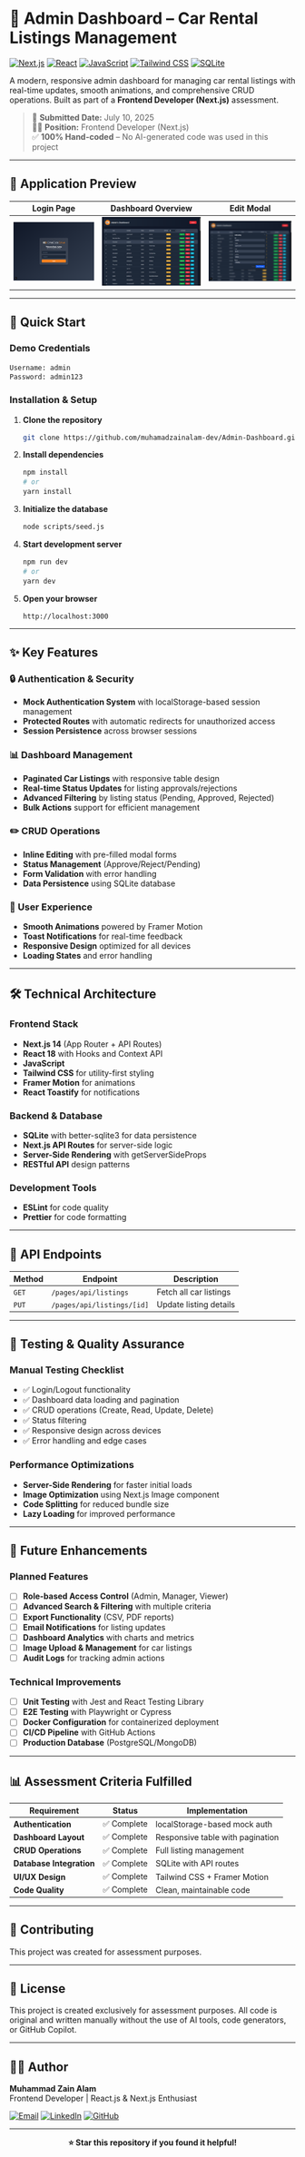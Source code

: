 # 🚗 Admin Dashboard – Car Rental Listings Management

[![Next.js](https://img.shields.io/badge/Next.js-14-black?style=for-the-badge&logo=next.js)](https://nextjs.org/)
[![React](https://img.shields.io/badge/React-18-blue?style=for-the-badge&logo=react)](https://reactjs.org/)
[![JavaScript](https://img.shields.io/badge/JavaScript-ES6-F7DF1E?style=for-the-badge&logo=javascript&logoColor=black)](https://developer.mozilla.org/en-US/docs/Web/JavaScript)
[![Tailwind CSS](https://img.shields.io/badge/Tailwind_CSS-3-38B2AC?style=for-the-badge&logo=tailwind-css)](https://tailwindcss.com/)
[![SQLite](https://img.shields.io/badge/SQLite-3-003B57?style=for-the-badge&logo=sqlite)](https://sqlite.org/)

A modern, responsive admin dashboard for managing car rental listings with real-time updates, smooth animations, and comprehensive CRUD operations. Built as part of a **Frontend Developer (Next.js)** assessment.

> 📅 **Submitted Date:** July 10, 2025  
> 🧑‍💻 **Position:** Frontend Developer (Next.js)  
> ✅ **100% Hand-coded** – No AI-generated code was used in this project

---

## 📸 Application Preview

| Login Page | Dashboard Overview | Edit Modal |
|------------|-------------------|------------|
| ![Login](public/login.png) | ![Dashboard](public/dashboard.png) | ![Edit Modal](public/edit-modal.png) |

---

## 🔐 Quick Start

### Demo Credentials
```
Username: admin
Password: admin123
```

### Installation & Setup

1. **Clone the repository**
   ```bash
   git clone https://github.com/muhamadzainalam-dev/Admin-Dashboard.git
   ```

2. **Install dependencies**
   ```bash
   npm install
   # or
   yarn install
   ```

3. **Initialize the database**
   ```bash
   node scripts/seed.js
   ```

4. **Start development server**
   ```bash
   npm run dev
   # or
   yarn dev
   ```

5. **Open your browser**
   ```
   http://localhost:3000
   ```

---

## ✨ Key Features

### 🔒 Authentication & Security
- **Mock Authentication System** with localStorage-based session management
- **Protected Routes** with automatic redirects for unauthorized access
- **Session Persistence** across browser sessions

### 📊 Dashboard Management
- **Paginated Car Listings** with responsive table design
- **Real-time Status Updates** for listing approvals/rejections
- **Advanced Filtering** by listing status (Pending, Approved, Rejected)
- **Bulk Actions** support for efficient management

### ✏️ CRUD Operations
- **Inline Editing** with pre-filled modal forms
- **Status Management** (Approve/Reject/Pending)
- **Form Validation** with error handling
- **Data Persistence** using SQLite database

### 🎨 User Experience
- **Smooth Animations** powered by Framer Motion
- **Toast Notifications** for real-time feedback
- **Responsive Design** optimized for all devices
- **Loading States** and error handling

---

## 🛠️ Technical Architecture

### Frontend Stack
- **Next.js 14** (App Router + API Routes)
- **React 18** with Hooks and Context API
- **JavaScript** 
- **Tailwind CSS** for utility-first styling
- **Framer Motion** for animations
- **React Toastify** for notifications

### Backend & Database
- **SQLite** with better-sqlite3 for data persistence
- **Next.js API Routes** for server-side logic
- **Server-Side Rendering** with getServerSideProps
- **RESTful API** design patterns

### Development Tools
- **ESLint** for code quality
- **Prettier** for code formatting

---

## 🚀 API Endpoints

| Method | Endpoint | Description |
|--------|----------|-------------|
| `GET` | `/pages/api/listings` | Fetch all car listings |
| `PUT` | `/pages/api/listings/[id]` | Update listing details |

---

## 🧪 Testing & Quality Assurance

### Manual Testing Checklist
- ✅ Login/Logout functionality
- ✅ Dashboard data loading and pagination
- ✅ CRUD operations (Create, Read, Update, Delete)
- ✅ Status filtering
- ✅ Responsive design across devices
- ✅ Error handling and edge cases

### Performance Optimizations
- **Server-Side Rendering** for faster initial loads
- **Image Optimization** using Next.js Image component
- **Code Splitting** for reduced bundle size
- **Lazy Loading** for improved performance

---
## 🚧 Future Enhancements

### Planned Features
- [ ] **Role-based Access Control** (Admin, Manager, Viewer)
- [ ] **Advanced Search & Filtering** with multiple criteria
- [ ] **Export Functionality** (CSV, PDF reports)
- [ ] **Email Notifications** for listing updates
- [ ] **Dashboard Analytics** with charts and metrics
- [ ] **Image Upload & Management** for car listings
- [ ] **Audit Logs** for tracking admin actions

### Technical Improvements
- [ ] **Unit Testing** with Jest and React Testing Library
- [ ] **E2E Testing** with Playwright or Cypress
- [ ] **Docker Configuration** for containerized deployment
- [ ] **CI/CD Pipeline** with GitHub Actions
- [ ] **Production Database** (PostgreSQL/MongoDB)

---

## 📊 Assessment Criteria Fulfilled

| Requirement | Status | Implementation |
|-------------|--------|----------------|
| **Authentication** | ✅ Complete | localStorage-based mock auth |
| **Dashboard Layout** | ✅ Complete | Responsive table with pagination |
| **CRUD Operations** | ✅ Complete | Full listing management |
| **Database Integration** | ✅ Complete | SQLite with API routes |
| **UI/UX Design** | ✅ Complete | Tailwind CSS + Framer Motion |
| **Code Quality** | ✅ Complete | Clean, maintainable code |

---

## 🤝 Contributing

This project was created for assessment purposes.

---

## 📝 License

This project is created exclusively for assessment purposes. All code is original and written manually without the use of AI tools, code generators, or GitHub Copilot.

---

## 👨‍💻 Author

**Muhammad Zain Alam**  
Frontend Developer | React.js & Next.js Enthusiast

[![Email](https://img.shields.io/badge/Email-muhamadzainalam.dev@gmail.com-red?style=for-the-badge&logo=gmail)](mailto:muhamadzainalam.dev@gmail.com)
[![LinkedIn](https://img.shields.io/badge/LinkedIn-Connect-blue?style=for-the-badge&logo=linkedin)](https://www.linkedin.com/in/muhamadzain-dev/)
[![GitHub](https://img.shields.io/badge/GitHub-Follow-black?style=for-the-badge&logo=github)](https://github.com/muhamadzainalam-dev)

---

<div align="center">
  <strong>⭐ Star this repository if you found it helpful!</strong>
</div>

